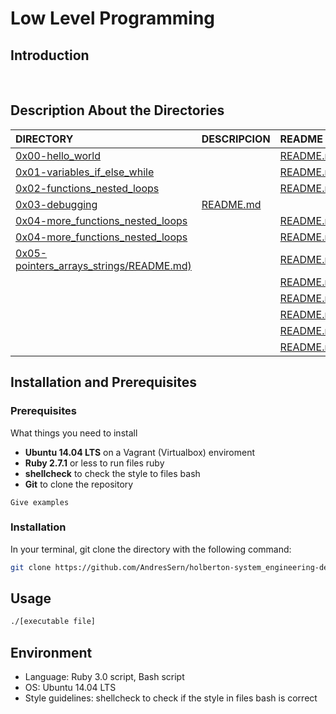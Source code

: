 # Low Level Programming

## Introduction 

<br/>

## Description About the Directories 

| DIRECTORY | DESCRIPCION | README |
| :--- | :--- | :--- |
|  [0x00-hello_world](https://github.com/AndresSern/holbertonschool-low_level_programming/tree/main/0x00-hello_world)|      |  [README.md](https://github.com/AndresSern/holbertonschool-low_level_programming/blob/main/0x00-hello_world/README.md)|
|  [0x01-variables_if_else_while](https://github.com/AndresSern/holbertonschool-low_level_programming/tree/main/0x01-variables_if_else_while)|      |  [README.md](https://github.com/AndresSern/holbertonschool-low_level_programming/blob/main/0x01-variables_if_else_while/README.md)|
|  [0x02-functions_nested_loops](https://github.com/AndresSern/holbertonschool-low_level_programming/tree/main/0x02-functions_nested_loops)|      |  [README.md](https://github.com/AndresSern/holbertonschool-low_level_programming/blob/main/0x02-functions_nested_loops/README.md)|
|  [0x03-debugging](https://github.com/AndresSern/holbertonschool-low_level_programming/tree/main/0x03-debugging) |  [README.md](https://github.com/AndresSern/holbertonschool-low_level_programming/blob/main/0x03-debugging/README.md)|
|  [0x04-more_functions_nested_loops](https://github.com/AndresSern/holbertonschool-low_level_programming/tree/main/0x04-more_functions_nested_loops)|      |  [README.md]()|
|  [0x04-more_functions_nested_loops](https://github.com/AndresSern/holbertonschool-low_level_programming/tree/main/0x04-more_functions_nested_loops)|      |  [README.md](https://github.com/AndresSern/holbertonschool-low_level_programming/blob/main/README.md)|
|  [0x05-pointers_arrays_strings/README.md)](https://github.com/AndresSern/holbertonschool-low_level_programming/tree/main/0x05-pointers_arrays_strings)|      |  [README.md](https://github.com/AndresSern/holbertonschool-low_level_programming/blob/main/0x05-pointers_arrays_strings/README.md)|
|  []()|      |  [README.md]()|
|  []()|      |  [README.md]()|
|  []()|      |  [README.md]()|
|  []()|      |  [README.md]()|
|  []()|      |  [README.md]()|


## Installation  and Prerequisites

### Prerequisites

What things you need to install
- **Ubuntu 14.04 LTS** on a Vagrant (Virtualbox) enviroment 
- **Ruby 2.7.1** or less to run files ruby 
- **shellcheck** to check the style to files bash
- **Git** to clone the repository

```
Give examples
```
### Installation
In your terminal, git clone the directory with the following command:

```sh
git clone https://github.com/AndresSern/holberton-system_engineering-devops.git/
```
## Usage 

```sh
./[executable file]
```

## Environment

- Language: Ruby 3.0 script, Bash script  
- OS: Ubuntu 14.04 LTS
- Style guidelines: shellcheck to check if the style in files bash is correct
